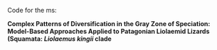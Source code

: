 Code for the ms:

**Complex Patterns of Diversification in the Gray Zone of Speciation: Model-Based Approaches Applied to Patagonian Liolaemid Lizards (Squamata: _Liolaemus kingii_ clade**
